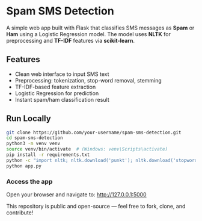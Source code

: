 # Spam SMS Detection

A simple web app built with Flask that classifies SMS messages as **Spam** or **Ham** using a Logistic Regression model. The model uses **NLTK** for preprocessing and **TF-IDF** features via **scikit-learn**.

## Features
- Clean web interface to input SMS text
- Preprocessing: tokenization, stop-word removal, stemming
- TF-IDF-based feature extraction
- Logistic Regression for prediction
- Instant spam/ham classification result

## Run Locally
```bash
git clone https://github.com/your-username/spam-sms-detection.git
cd spam-sms-detection
python3 -m venv venv
source venv/bin/activate  # (Windows: venv\Scripts\activate)
pip install -r requirements.txt
python -c "import nltk; nltk.download('punkt'); nltk.download('stopwords')"
python app.py
```

### Access the app
Open your browser and navigate to: http://127.0.0.1:5000

This repository is public and open-source — feel free to fork, clone, and contribute!

